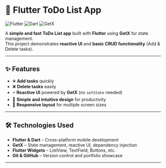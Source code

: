 # 📝 Flutter ToDo List App

![Flutter](https://img.shields.io/badge/Flutter-02569B?style=for-the-badge&logo=flutter&logoColor=white)
![Dart](https://img.shields.io/badge/Dart-0175C2?style=for-the-badge&logo=dart&logoColor=white)
![GetX](https://img.shields.io/badge/GetX-FF4081?style=for-the-badge&logoColor=white)

A **simple and fast ToDo List app** built with **Flutter** using **GetX** for state management.  
This project demonstrates **reactive UI** and **basic CRUD functionality** (Add & Delete tasks).

---

## ✨ Features

- ➕ **Add tasks** quickly  
- ❌ **Delete tasks** easily  
- ⚡ **Reactive UI** powered by **GetX** (no `setState` needed)  
- 🎨 **Simple and intuitive design** for productivity  
- 📱 **Responsive layout** for multiple screen sizes  

---

## 🛠️ Technologies Used

- **Flutter & Dart** – Cross-platform mobile development  
- **GetX** – State management, reactive UI, dependency injection  
- **Flutter Widgets** – ListView, TextField, Buttons, etc.  
- **Git & GitHub** – Version control and portfolio showcase  

---

